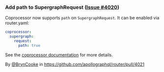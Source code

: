 ### Add path to SupergraphRequest ([Issue #4020](https://github.com/apollographql/router/issues/4020))

Coprocessor now supports `path` on `SupergraphRequest`. It can be enabled via router.yaml:

```yaml
coprocessor:
  supergraph:
    request:
      path: true
```

See the [coprocessor documentation](https://www.apollographql.com/docs/router/customizations/coprocessor/) for more details.

By [@BrynCooke](https://github.com/BrynCooke) in https://github.com/apollographql/router/pull/4021
